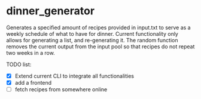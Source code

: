 # dinner_generator

Generates a specified amount of recipes provided in input.txt to serve as a weekly schedule of what to have for dinner. Current functionality only allows for generating a list, and re-generating it. The random function removes the current output from the input pool so that recipes do not repeat two weeks in a row.

TODO list:

- [X] Extend current CLI to integrate all functionalities
- [X] add a frontend
- [ ] fetch recipes from somewhere online

